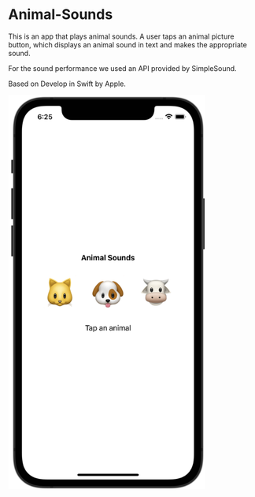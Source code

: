# Animal-Sounds

This is an app that plays animal sounds. A user taps an animal picture button, which displays an animal sound in text and makes the appropriate sound.

For the sound performance we used an API provided by SimpleSound.

Based on Develop in Swift by Apple.

<img src="/screenshot.png" width=400>
